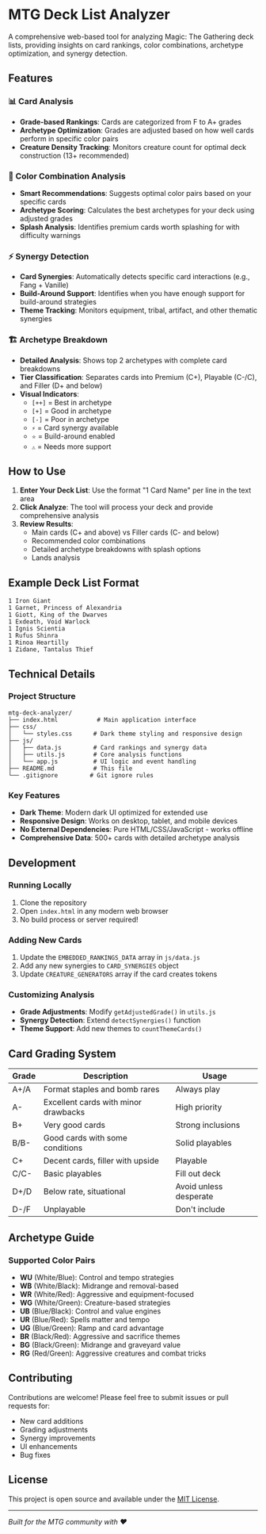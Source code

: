 # MTG Deck List Analyzer

A comprehensive web-based tool for analyzing Magic: The Gathering deck lists, providing insights on card rankings, color combinations, archetype optimization, and synergy detection.

## Features

### 📊 Card Analysis
- **Grade-based Rankings**: Cards are categorized from F to A+ grades
- **Archetype Optimization**: Grades are adjusted based on how well cards perform in specific color pairs
- **Creature Density Tracking**: Monitors creature count for optimal deck construction (13+ recommended)

### 🎨 Color Combination Analysis
- **Smart Recommendations**: Suggests optimal color pairs based on your specific cards
- **Archetype Scoring**: Calculates the best archetypes for your deck using adjusted grades
- **Splash Analysis**: Identifies premium cards worth splashing for with difficulty warnings

### ⚡ Synergy Detection
- **Card Synergies**: Automatically detects specific card interactions (e.g., Fang + Vanille)
- **Build-Around Support**: Identifies when you have enough support for build-around strategies
- **Theme Tracking**: Monitors equipment, tribal, artifact, and other thematic synergies

### 🏗️ Archetype Breakdown
- **Detailed Analysis**: Shows top 2 archetypes with complete card breakdowns
- **Tier Classification**: Separates cards into Premium (C+), Playable (C-/C), and Filler (D+ and below)
- **Visual Indicators**: 
  - `[++]` = Best in archetype
  - `[+]` = Good in archetype  
  - `[-]` = Poor in archetype
  - `⚡` = Card synergy available
  - `⭐` = Build-around enabled
  - `⚠️` = Needs more support

## How to Use

1. **Enter Your Deck List**: Use the format "1 Card Name" per line in the text area
2. **Click Analyze**: The tool will process your deck and provide comprehensive analysis
3. **Review Results**: 
   - Main cards (C+ and above) vs Filler cards (C- and below)
   - Recommended color combinations
   - Detailed archetype breakdowns with splash options
   - Lands analysis

## Example Deck List Format

```
1 Iron Giant
1 Garnet, Princess of Alexandria
1 Giott, King of the Dwarves
1 Exdeath, Void Warlock
1 Ignis Scientia
1 Rufus Shinra
1 Rinoa Heartilly
1 Zidane, Tantalus Thief
```

## Technical Details

### Project Structure
```
mtg-deck-analyzer/
├── index.html           # Main application interface
├── css/
│   └── styles.css      # Dark theme styling and responsive design
├── js/
│   ├── data.js         # Card rankings and synergy data
│   ├── utils.js        # Core analysis functions
│   └── app.js          # UI logic and event handling
├── README.md           # This file
└── .gitignore         # Git ignore rules
```

### Key Features
- **Dark Theme**: Modern dark UI optimized for extended use
- **Responsive Design**: Works on desktop, tablet, and mobile devices
- **No External Dependencies**: Pure HTML/CSS/JavaScript - works offline
- **Comprehensive Data**: 500+ cards with detailed archetype analysis

## Development

### Running Locally
1. Clone the repository
2. Open `index.html` in any modern web browser
3. No build process or server required!

### Adding New Cards
1. Update the `EMBEDDED_RANKINGS_DATA` array in `js/data.js`
2. Add any new synergies to `CARD_SYNERGIES` object
3. Update `CREATURE_GENERATORS` array if the card creates tokens

### Customizing Analysis
- **Grade Adjustments**: Modify `getAdjustedGrade()` in `utils.js`
- **Synergy Detection**: Extend `detectSynergies()` function
- **Theme Support**: Add new themes to `countThemeCards()`

## Card Grading System

| Grade | Description | Usage |
|-------|-------------|-------|
| A+/A  | Format staples and bomb rares | Always play |
| A-    | Excellent cards with minor drawbacks | High priority |
| B+    | Very good cards | Strong inclusions |
| B/B-  | Good cards with some conditions | Solid playables |
| C+    | Decent cards, filler with upside | Playable |
| C/C-  | Basic playables | Fill out deck |
| D+/D  | Below rate, situational | Avoid unless desperate |
| D-/F  | Unplayable | Don't include |

## Archetype Guide

### Supported Color Pairs
- **WU** (White/Blue): Control and tempo strategies
- **WB** (White/Black): Midrange and removal-based
- **WR** (White/Red): Aggressive and equipment-focused
- **WG** (White/Green): Creature-based strategies
- **UB** (Blue/Black): Control and value engines
- **UR** (Blue/Red): Spells matter and tempo
- **UG** (Blue/Green): Ramp and card advantage
- **BR** (Black/Red): Aggressive and sacrifice themes
- **BG** (Black/Green): Midrange and graveyard value
- **RG** (Red/Green): Aggressive creatures and combat tricks

## Contributing

Contributions are welcome! Please feel free to submit issues or pull requests for:
- New card additions
- Grading adjustments
- Synergy improvements
- UI enhancements
- Bug fixes

## License

This project is open source and available under the [MIT License](LICENSE).

---

*Built for the MTG community with ❤️*